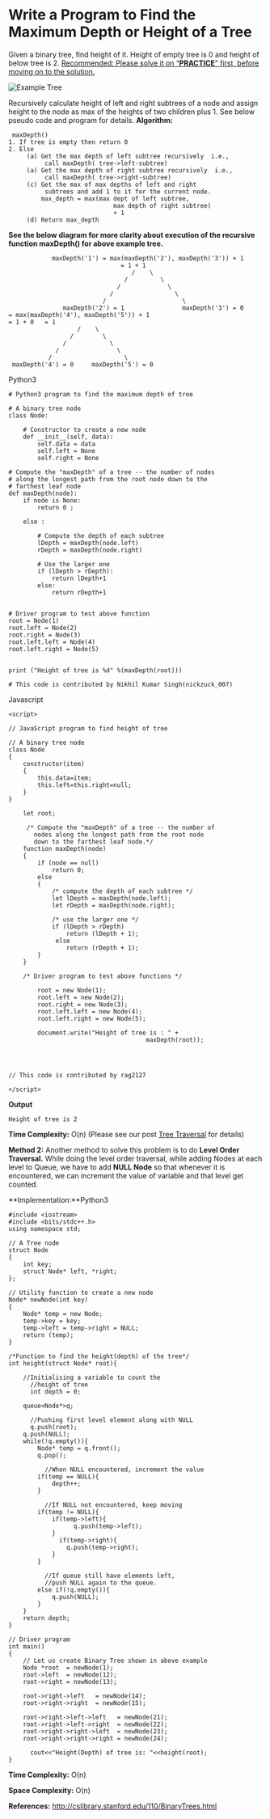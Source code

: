 Write a Program to Find the Maximum Depth or Height of a Tree
=============================================================

Given a binary tree, find height of it. Height of empty tree is 0 and height of below tree is 2. [Recommended: Please solve it on “**PRACTICE**” first, before moving on to the solution.](https://practice.geeksforgeeks.org/problems/height-of-binary-tree/1)

![Example Tree](https://media.geeksforgeeks.org/wp-content/cdn-uploads/2009/06/tree122.gif)

Recursively calculate height of left and right subtrees of a node and assign height to the node as max of the heights of two children plus 1. See below pseudo code and program for details. **Algorithm:**

     maxDepth()
    1. If tree is empty then return 0
    2. Else
         (a) Get the max depth of left subtree recursively  i.e.,
              call maxDepth( tree->left-subtree)
         (a) Get the max depth of right subtree recursively  i.e.,
              call maxDepth( tree->right-subtree)
         (c) Get the max of max depths of left and right
              subtrees and add 1 to it for the current node.
             max_depth = max(max dept of left subtree,
                                 max depth of right subtree)
                                 + 1
         (d) Return max_depth

**See the below diagram for more clarity about execution of the recursive function maxDepth() for above example tree.**

                maxDepth('1') = max(maxDepth('2'), maxDepth('3')) + 1
                                   = 1 + 1
                                      /    \
                                    /         \
                                  /             \
                                /                 \
                              /                     \
                   maxDepth('2') = 1                maxDepth('3') = 0
    = max(maxDepth('4'), maxDepth('5')) + 1
    = 1 + 0   = 1
                       /    \
                     /        \
                   /            \
                 /                \
               /                    \
     maxDepth('4') = 0     maxDepth('5') = 0

Python3


    # Python3 program to find the maximum depth of tree

    # A binary tree node
    class Node:

        # Constructor to create a new node
        def __init__(self, data):
            self.data = data
            self.left = None
            self.right = None

    # Compute the "maxDepth" of a tree -- the number of nodes
    # along the longest path from the root node down to the
    # farthest leaf node
    def maxDepth(node):
        if node is None:
            return 0 ;

        else :

            # Compute the depth of each subtree
            lDepth = maxDepth(node.left)
            rDepth = maxDepth(node.right)

            # Use the larger one
            if (lDepth > rDepth):
                return lDepth+1
            else:
                return rDepth+1


    # Driver program to test above function
    root = Node(1)
    root.left = Node(2)
    root.right = Node(3)
    root.left.left = Node(4)
    root.left.right = Node(5)


    print ("Height of tree is %d" %(maxDepth(root)))

    # This code is contributed by Nikhil Kumar Singh(nickzuck_007)

Javascript

    <script>

    // JavaScript program to find height of tree

    // A binary tree node
    class Node
    {
        constructor(item)
        {
            this.data=item;
            this.left=this.right=null;
        }
    }

        let root;

         /* Compute the "maxDepth" of a tree -- the number of
           nodes along the longest path from the root node
           down to the farthest leaf node.*/
        function maxDepth(node)
        {
            if (node == null)
                return 0;
            else
            {
                /* compute the depth of each subtree */
                let lDepth = maxDepth(node.left);
                let rDepth = maxDepth(node.right);

                /* use the larger one */
                if (lDepth > rDepth)
                    return (lDepth + 1);
                 else
                    return (rDepth + 1);
            }
        }

        /* Driver program to test above functions */

            root = new Node(1);
            root.left = new Node(2);
            root.right = new Node(3);
            root.left.left = new Node(4);
            root.left.right = new Node(5);

            document.write("Height of tree is : " +
                                          maxDepth(root));




    // This code is contributed by rag2127

    </script>

**Output**

    Height of tree is 2

**Time Complexity:** O(n) (Please see our post [Tree Traversal](https://www.geeksforgeeks.org/tree-traversals-inorder-preorder-and-postorder/) for details)

**Method 2:** Another method to solve this problem is to do **Level Order Traversal.** While doing the level order traversal, while adding Nodes at each level to Queue, we have to add **NULL Node** so that whenever it is encountered, we can increment the value of variable and that level get counted.

**Implementation:**Python3

    #include <iostream>
    #include <bits/stdc++.h>
    using namespace std;

    // A Tree node
    struct Node
    {
        int key;
        struct Node* left, *right;
    };

    // Utility function to create a new node
    Node* newNode(int key)
    {
        Node* temp = new Node;
        temp->key = key;
        temp->left = temp->right = NULL;
        return (temp);
    }

    /*Function to find the height(depth) of the tree*/
    int height(struct Node* root){

        //Initialising a variable to count the
          //height of tree
          int depth = 0;

        queue<Node*>q;

          //Pushing first level element along with NULL
          q.push(root);
        q.push(NULL);
        while(!q.empty()){
            Node* temp = q.front();
            q.pop();

              //When NULL encountered, increment the value
            if(temp == NULL){
                depth++;
            }

              //If NULL not encountered, keep moving
            if(temp != NULL){
                if(temp->left){
                      q.push(temp->left);
                }
                  if(temp->right){
                    q.push(temp->right);
                }
            }

              //If queue still have elements left,
              //push NULL again to the queue.
            else if(!q.empty()){
                q.push(NULL);
            }
        }
        return depth;
    }

    // Driver program
    int main()
    {
        // Let us create Binary Tree shown in above example
        Node *root  = newNode(1);
        root->left  = newNode(12);
        root->right = newNode(13);

        root->right->left   = newNode(14);
        root->right->right  = newNode(15);

        root->right->left->left   = newNode(21);
        root->right->left->right  = newNode(22);
        root->right->right->left  = newNode(23);
        root->right->right->right = newNode(24);

          cout<<"Height(Depth) of tree is: "<<height(root);
    }

**Time Complexity:** O(n)

**Space Complexity:** O(n)

**References:** <http://cslibrary.stanford.edu/110/BinaryTrees.html>
